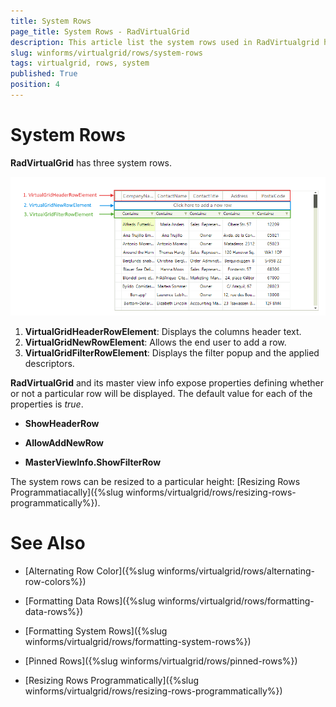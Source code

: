 ```yaml
---
title: System Rows
page_title: System Rows - RadVirtualGrid
description: This article list the system rows used in RadVirtualgrid how one can show/hide them.
slug: winforms/virtualgrid/rows/system-rows
tags: virtualgrid, rows, system
published: True
position: 4
---
```


# System Rows

__RadVirtualGrid__ has three system rows.


![WinForms RadVirtualGrid System Rows](images/virtualgrid-rows-system-rows001.png)

1. 	__VirtualGridHeaderRowElement__: Displays the columns header text.
2. 	__VirtualGridNewRowElement__: Allows the end user to add a row.
3. 	__VirtualGridFilterRowElement__: Displays the filter popup and the applied descriptors.

__RadVirtualGrid__ and its master view info expose properties defining whether or not a particular row will be displayed. The default value for each of the properties is *true*.

* __ShowHeaderRow__

* __AllowAddNewRow__

* __MasterViewInfo.ShowFilterRow__


The system rows can be resized to a particular height: [Resizing Rows Programmatiacally]({%slug winforms/virtualgrid/rows/resizing-rows-programmatically%}).



# See Also
* [Alternating Row Color]({%slug winforms/virtualgrid/rows/alternating-row-colors%})

* [Formatting Data Rows]({%slug winforms/virtualgrid/rows/formatting-data-rows%})

* [Formatting System Rows]({%slug winforms/virtualgrid/rows/formatting-system-rows%})

* [Pinned Rows]({%slug winforms/virtualgrid/rows/pinned-rows%})

* [Resizing Rows Programmatically]({%slug winforms/virtualgrid/rows/resizing-rows-programmatically%})


